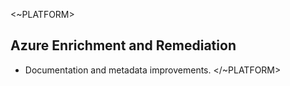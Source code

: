 <~PLATFORM>

## Azure Enrichment and Remediation

- Documentation and metadata improvements.
</~PLATFORM>
